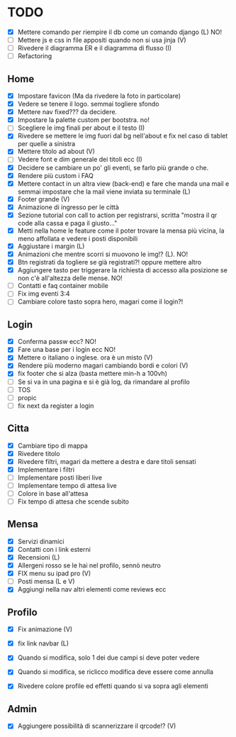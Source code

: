 # TODO

- [x] Mettere comando per riempire il db come un comando django (L) NO!
- [ ] Mettere js e css in file appositi quando non si usa jinja (V)
- [ ] Rivedere il diagramma ER e il diagramma di flusso (I)
- [ ] Refactoring

## Home

- [x] Impostare favicon (Ma da rivedere la foto in particolare)
- [x] Vedere se tenere il logo. semmai togliere sfondo
- [x] Mettere nav fixed??? da decidere. 
- [x] Impostare la palette custom per bootstra. no!
- [ ] Scegliere le img finali per about e il testo (I)
- [x] Rivedere se mettere le img fuori dal bg nell'about e fix nel caso di tablet per quelle a sinistra
- [x] Mettere titolo ad about (V)
- [ ] Vedere font e dim generale dei titoli ecc (I)
- [x] Decidere se cambiare un po' gli eventi, se farlo più grande o che.
- [x] Rendere più custom i FAQ
- [x] Mettere contact in un altra view (back-end) e fare che manda una mail e semmai impostare che la mail viene inviata su terminale (L)
- [x] Footer grande (V)
- [x] Animazione di ingresso per le città
- [x] Sezione tutorial con call to action per registrarsi, scritta "mostra il qr code alla cassa e paga il giusto..."
- [x] Metti nella home le feature come il poter trovare la mensa più vicina, la meno affollata e vedere i posti disponibili
- [x] Aggiustare i margin (L)
- [x] Animazioni che mentre scorri si muovono le img!? (L). NO!
- [x] Btn registrati da togliere se già registrati?! oppure mettere altro
- [x] Aggiungere tasto per triggerare la richiesta di accesso alla posizione se non c'è all'altezza delle mense. NO!
- [ ] Contatti e faq container mobile
- [ ] Fix img eventi 3:4
- [ ] Cambiare colore tasto sopra hero, magari come il login?!

## Login
- [x] Conferma passw ecc? NO!
- [x] Fare una base per i login ecc NO!
- [x] Mettere o italiano o inglese. ora è un misto (V)
- [x] Rendere più moderno magari cambiando bordi e colori (V)
- [x] fix footer che si alza (basta mettere min-h a 100vh)
- [ ] Se si va in una pagina e si è già log, da rimandare al profilo
- [ ] TOS
- [ ] propic
- [ ] fix next da register a login

## Citta
- [x] Cambiare tipo di mappa
- [x] Rivedere titolo
- [x] Rivedere filtri, magari da mettere a destra e dare titoli sensati
- [x] Implementare i filtri
- [ ] Implementare posti liberi live
- [ ] Implementare tempo di attesa live
- [ ] Colore in base all'attesa
- [ ] Fix tempo di attesa che scende subito

## Mensa
- [x] Servizi dinamici
- [x] Contatti con i link esterni
- [x] Recensioni (L)
- [x] Allergeni rosso se le hai nel profilo, sennò neutro
- [x] FIX menu su ipad pro (V)
- [ ] Posti mensa (L e V)
- [x] Aggiungi nella nav altri elementi come reviews ecc

## Profilo
- [x] Fix animazione (V)
- [x] fix link navbar (L)
- [x] Quando si modifica, solo 1 dei due campi si deve poter vedere
- [x] Quando si modifica, se riclicco modifica deve essere come annulla
- [x] Rivedere colore profile ed effetti quando si va sopra agli elementi



## Admin
- [x] Aggiungere possibilità di scannerizzare il qrcode!? (V)